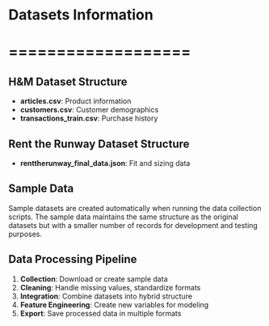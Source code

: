# Datasets Information
# ===================

## H&M Dataset Structure
- **articles.csv**: Product information
- **customers.csv**: Customer demographics  
- **transactions_train.csv**: Purchase history

## Rent the Runway Dataset Structure
- **renttherunway_final_data.json**: Fit and sizing data

## Sample Data
Sample datasets are created automatically when running the data collection scripts.
The sample data maintains the same structure as the original datasets but with 
a smaller number of records for development and testing purposes.

## Data Processing Pipeline
1. **Collection**: Download or create sample data
2. **Cleaning**: Handle missing values, standardize formats
3. **Integration**: Combine datasets into hybrid structure
4. **Feature Engineering**: Create new variables for modeling
5. **Export**: Save processed data in multiple formats